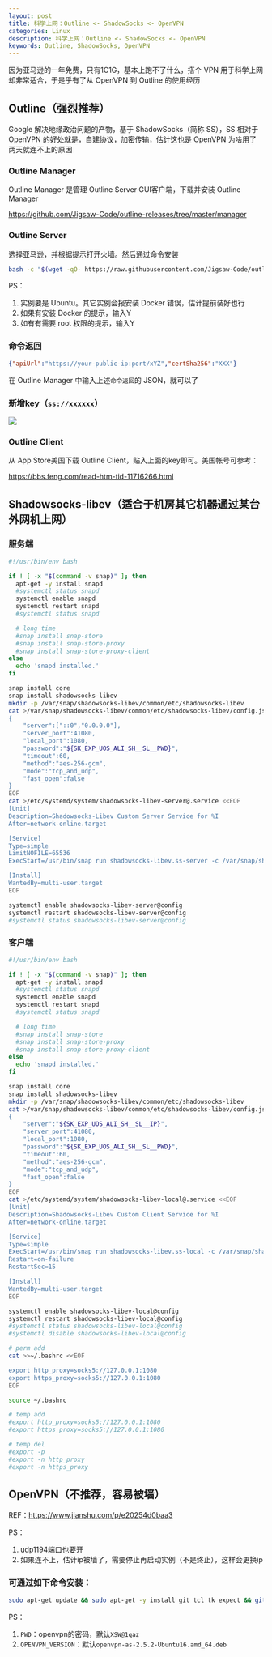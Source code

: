 ```yaml
---
layout: post
title: 科学上网：Outline <- ShadowSocks <- OpenVPN
categories: Linux
description: 科学上网：Outline <- ShadowSocks <- OpenVPN
keywords: Outline, ShadowSocks, OpenVPN
---
```



因为亚马逊的一年免费，只有1C1G，基本上跑不了什么，搭个 VPN 用于科学上网却非常适合，于是乎有了从 OpenVPN 到 Outline 的使用经历

## Outline（强烈推荐）
Google 解决地缘政治问题的产物，基于 ShadowSocks（简称 SS），SS 相对于 OpenVPN 的好处就是，自建协议，加密传输，估计这也是 OpenVPN 为啥用了两天就连不上的原因

### Outline Manager
Outline Manager 是管理 Outline Server GUI客户端，下载并安装 Outline Manager

<https://github.com/Jigsaw-Code/outline-releases/tree/master/manager>

### Outline Server
选择亚马逊，并根据提示打开火墙。然后通过命令安装 
```bash
bash -c "$(wget -qO- https://raw.githubusercontent.com/Jigsaw-Code/outline-server/master/src/server_manager/install_scripts/install_server.sh)"
```
PS：
1. 实例要是 Ubuntu。其它实例会报安装 Docker 错误，估计提前装好也行
2. 如果有安装 Docker 的提示，输入Y
3. 如有有需要 root 权限的提示，输入Y

### 命令返回
```json
{"apiUrl":"https://your-public-ip:port/xYZ","certSha256":"XXX"}
```
在 Outline Manager 中输入上述`命令返回`的 JSON，就可以了

### 新增key（`ss://xxxxxx`）
![](/images/posts/2018/08/WX20180829-192822@2x.png)

### Outline Client
从 App Store美国下载 Outline Client，贴入上面的key即可。美国帐号可参考：

<https://bbs.feng.com/read-htm-tid-11716266.html>

## Shadowsocks-libev（适合于机房其它机器通过某台外网机上网）

### 服务端
```bash
#!/usr/bin/env bash

if ! [ -x "$(command -v snap)" ]; then
  apt-get -y install snapd
  #systemctl status snapd
  systemctl enable snapd
  systemctl restart snapd
  #systemctl status snapd

  # long time
  #snap install snap-store
  #snap install snap-store-proxy
  #snap install snap-store-proxy-client
else
  echo 'snapd installed.'
fi

snap install core
snap install shadowsocks-libev
mkdir -p /var/snap/shadowsocks-libev/common/etc/shadowsocks-libev
cat >/var/snap/shadowsocks-libev/common/etc/shadowsocks-libev/config.json <<EOF
{
    "server":["::0","0.0.0.0"],
    "server_port":41080,
    "local_port":1080,
    "password":"${SK_EXP_UOS_ALI_SH__SL__PWD}",
    "timeout":60,
    "method":"aes-256-gcm",
    "mode":"tcp_and_udp",
    "fast_open":false
}
EOF
cat >/etc/systemd/system/shadowsocks-libev-server@.service <<EOF
[Unit]
Description=Shadowsocks-Libev Custom Server Service for %I
After=network-online.target

[Service]
Type=simple
LimitNOFILE=65536
ExecStart=/usr/bin/snap run shadowsocks-libev.ss-server -c /var/snap/shadowsocks-libev/common/etc/shadowsocks-libev/%i.json

[Install]
WantedBy=multi-user.target
EOF

systemctl enable shadowsocks-libev-server@config
systemctl restart shadowsocks-libev-server@config
#systemctl status shadowsocks-libev-server@config

```

### 客户端
```bash
#!/usr/bin/env bash

if ! [ -x "$(command -v snap)" ]; then
  apt-get -y install snapd
  #systemctl status snapd
  systemctl enable snapd
  systemctl restart snapd
  #systemctl status snapd

  # long time
  #snap install snap-store
  #snap install snap-store-proxy
  #snap install snap-store-proxy-client
else
  echo 'snapd installed.'
fi

snap install core
snap install shadowsocks-libev
mkdir -p /var/snap/shadowsocks-libev/common/etc/shadowsocks-libev
cat >/var/snap/shadowsocks-libev/common/etc/shadowsocks-libev/config.json <<EOF
{
    "server":"${SK_EXP_UOS_ALI_SH__SL__IP}",
    "server_port":41080,
    "local_port":1080,
    "password":"${SK_EXP_UOS_ALI_SH__SL__PWD}",
    "timeout":60,
    "method":"aes-256-gcm",
    "mode":"tcp_and_udp",
    "fast_open":false
}
EOF
cat >/etc/systemd/system/shadowsocks-libev-local@.service <<EOF
[Unit]
Description=Shadowsocks-Libev Custom Client Service for %I
After=network-online.target

[Service]
Type=simple
ExecStart=/usr/bin/snap run shadowsocks-libev.ss-local -c /var/snap/shadowsocks-libev/common/etc/shadowsocks-libev/%i.json
Restart=on-failure
RestartSec=15

[Install]
WantedBy=multi-user.target
EOF

systemctl enable shadowsocks-libev-local@config
systemctl restart shadowsocks-libev-local@config
#systemctl status shadowsocks-libev-local@config
#systemctl disable shadowsocks-libev-local@config

# perm add
cat >>~/.bashrc <<EOF

export http_proxy=socks5://127.0.0.1:1080
export https_proxy=socks5://127.0.0.1:1080
EOF

source ~/.bashrc

# temp add
#export http_proxy=socks5://127.0.0.1:1080
#export https_proxy=socks5://127.0.0.1:1080

# temp del
#export -p
#export -n http_proxy
#export -n https_proxy

```

## OpenVPN（不推荐，容易被墙）
REF：<https://www.jianshu.com/p/e20254d0baa3>

PS：
1. udp1194端口也要开
2. 如果连不上，估计ip被墙了，需要停止再启动实例（不是终止），这样会更换ip

### 可通过如下命令安装：
```bash
sudo apt-get update && sudo apt-get -y install git tcl tk expect && git clone https://github.com/ShaneKing/openvpn-install.git && cd openvpn-install && chmod +x openvpn-install.sh && sudo ./openvpn-install.sh ${PWD} ${OPENVPN_VERSION}
```
PS：
1. `PWD`：openvpn的密码，默认`XSW@1qaz`
2. `OPENVPN_VERSION`：默认`openvpn-as-2.5.2-Ubuntu16.amd_64.deb`
